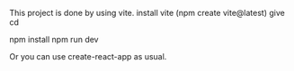 This project is done by using vite.
install  vite (npm create vite@latest)
give <your won project name>
cd <your project name>

npm install
npm run dev

Or you can use create-react-app as usual.
